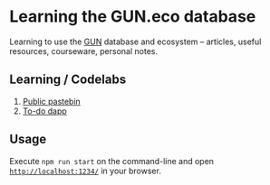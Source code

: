 # Learning the GUN.eco database

Learning to use the [GUN](https://gun.eco) database and ecosystem – articles, useful resources, courseware, personal notes.

## Learning / Codelabs

1. [Public pastebin](codelabs/1-pastebin/README.md)
2. [To-do dapp](codelabs/2-todo-dapp/README.md)

## Usage

Execute `npm run start` on the command-line and open [`http://localhost:1234/`](http://localhost:1234/) in your browser.